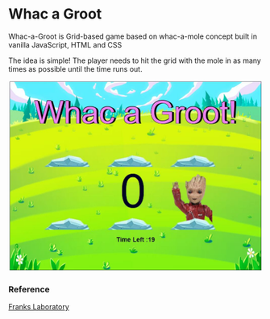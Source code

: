 # Whac a Groot
Whac-a-Groot is Grid-based game based on whac-a-mole concept built in vanilla JavaScript, HTML and CSS

The idea is simple! The player needs to hit the grid with the mole in as many times as possible until the time runs out.

![demo](images/screen.JPG)

### Reference
[Franks Laboratory](https://www.youtube.com/watch?v=RTb8icFiSfk) 
